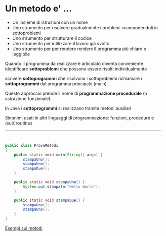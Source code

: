 # Un metodo e' ...

* Un  insieme  di   istruzioni   con un nome 
* Uno  strumento  per  risolvere gradualmente i problemi  scomponendoli  in sottoproblemi
* Uno strumento per strutturare  il codice
* Uno strumento per iutilizzare il lavoro già svolto
* Uno  strumento per per rendere rendere il programma più  chiaro e leggibile


Quando il programma da realizzare è articolato diventa conveniente
identificare **sottoproblemi** che possono essere risolti individualmente

scrivere **sottoprogrammi** che risolvono i sottoproblemi
richiamare i **sottoprogrammi** dal programma principale (main)

Questo approccio prende il nome di **programmazione procedurale** (o
astrazione funzionale)

In Java i **sottoprogrammi** si realizzano tramite metodi ausiliari

Sinonimi usati in altri linguaggi di programmazione: funzioni,
procedure e (sub)routines

---


```java


public class ProvaMetodi
{
	public static void main(String[] args) {
		stampaUno();
		stampaUno();
		stampaDue();
	}

	public static void stampaUno() {
		System.out.stampaln("Hello World");
	}

	public static void stampaDue() {
		stampaUno();
		stampaUno();
	}
}

```

[Esempi sui metodi](https://gist.github.com/maboglia/c9cb7b9c7a895e046cb9ecf2b7d23870)